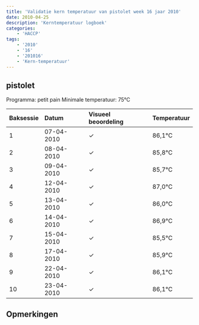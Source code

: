 ```yaml
---
title: 'Validatie kern temperatuur van pistolet week 16 jaar 2010'
date: 2010-04-25
description: 'Kerntemperatuur logboek'
categories:
    - 'HACCP'
tags:
    - '2010'
    - '16'
    - '201016'
    - 'Kern-temperatuur'
---
```


## pistolet

Programma: petit pain
Minimale temperatuur: 75°C

| Baksessie | Datum | Visueel beoordeling | Temperatuur |
|:---|:---|:---|:---|
| 1 | 07-04-2010 | &check; | 86,1°C |
| 2 | 08-04-2010 | &check; | 85,8°C |
| 3 | 09-04-2010 | &check; | 85,7°C |
| 4 | 12-04-2010 | &check; | 87,0°C |
| 5 | 13-04-2010 | &check; | 86,0°C |
| 6 | 14-04-2010 | &check; | 86,9°C |
| 7 | 15-04-2010 | &check; | 85,5°C |
| 8 | 17-04-2010 | &check; | 85,9°C |
| 9 | 22-04-2010 | &check; | 86,1°C |
| 10 | 23-04-2010 | &check; | 86,1°C |

## Opmerkingen


